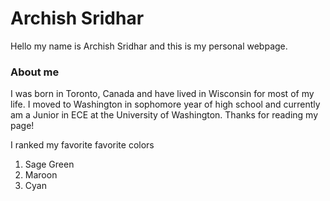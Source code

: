 # Archish Sridhar
Hello my name is Archish Sridhar and this is my personal webpage. 
### About me
I was born in Toronto, Canada and have lived in Wisconsin for most of my life. I moved to Washington in sophomore year of high school and currently am a Junior in ECE at the University of Washington. Thanks for reading my page!

I ranked my favorite favorite colors
1. Sage Green
2. Maroon
3. Cyan

